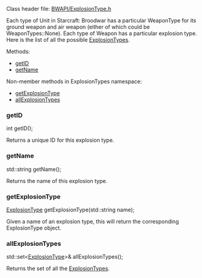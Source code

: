 Class header file: [BWAPI/ExplosionType.h](http://code.google.com/p/bwapi/source/browse/trunk/bwapi/include/BWAPI/ExplosionType.h#)

Each type of Unit in Starcraft: Broodwar has a particular WeaponType for its ground weapon and air weapon (either of which could be WeaponTypes::None). Each type of Weapon has a particular explosion type. Here is the list of all the possible [ExplosionTypes](ExplosionTypes.md).

Methods:

  * [getID](#getID.md)
  * [getName](#getName.md)

Non-member methods in ExplosionTypes namespace:

  * [getExplosionType](#getExplosionType.md)
  * [allExplosionTypes](#allExplosionTypes.md)

### getID ###
int getID();

Returns a unique ID for this explosion type.

### getName ###
std::string getName();

Returns the name of this explosion type.

### getExplosionType ###
[ExplosionType](ExplosionType.md) getExplosionType(std::string name);

Given a name of an explosion type, this will return the corresponding ExplosionType object.

### allExplosionTypes ###
std::set<[ExplosionType](ExplosionType.md)>& allExplosionTypes();

Returns the set of all the [ExplosionTypes](ExplosionTypes.md).